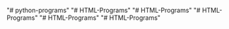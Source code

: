 "# python-programs" 
"# HTML-Programs" 
"# HTML-Programs" 
"# HTML-Programs" 
"# HTML-Programs" 
"# HTML-Programs" 
